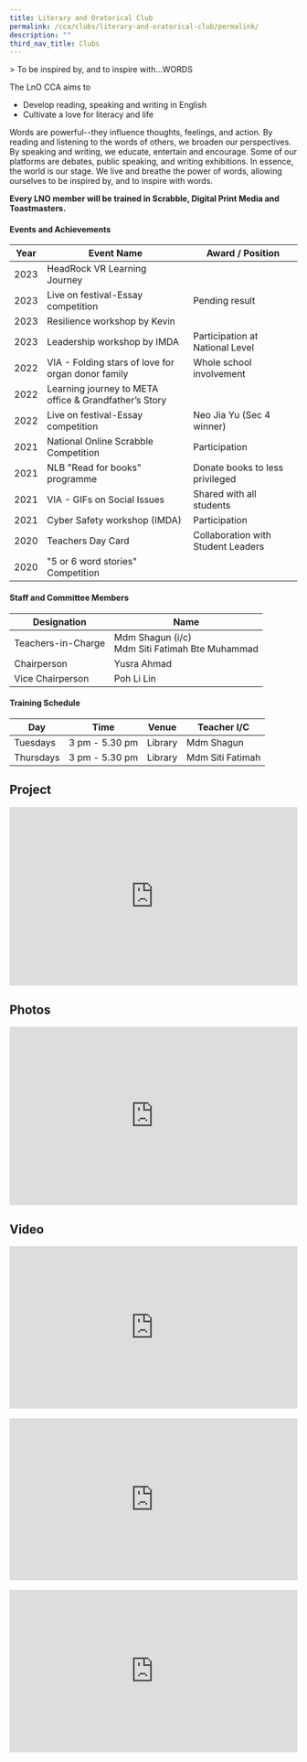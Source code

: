 ```yaml
---
title: Literary and Oratorical Club
permalink: /cca/clubs/literary-and-oratorical-club/permalink/
description: ""
third_nav_title: Clubs
---
```

&gt; To be inspired by, and to inspire with...WORDS

The LnO CCA aims to

* Develop reading, speaking and writing in English
* Cultivate a love for literacy and life

Words are powerful--they influence thoughts, feelings, and action. By reading and listening to the words of others, we broaden our perspectives. By speaking and writing, we educate, entertain and encourage. Some of our platforms are debates, public speaking, and writing exhibitions. In essence, the world is our stage. We live and breathe the power of words, allowing ourselves to be inspired by, and to inspire with words.&nbsp;

**Every LNO member will be trained in Scrabble, Digital Print Media and Toastmasters.**

#### Events and Achievements

| Year | Event Name | Award / Position |
| --- | --- | --- |
| 2023 | HeadRock VR Learning Journey | |
| 2023 | Live on festival-Essay competition | Pending result| 
| 2023 | Resilience workshop by Kevin | |
| 2023 | Leadership workshop by IMDA | Participation at National Level |
| 2022 | VIA - Folding stars of love for organ donor family | Whole school involvement |
| 2022 | Learning journey to META office &amp;   Grandfather’s Story |
| 2022 | Live on festival-Essay competition | Neo Jia Yu (Sec 4 winner)| 
| 2021 | National Online Scrabble Competition | Participation |
| 2021 | NLB "Read for books" programme | Donate books to less privileged |
|2021 | VIA - GIFs on Social Issues | Shared with all students |
| 2021 | Cyber Safety workshop (IMDA) | Participation |
| 2020 | Teachers Day Card | Collaboration with Student Leaders |
| 2020 | "5 or 6 word stories" Competition | | 


#### Staff and Committee Members

|Designation|Name|
|---	|---	|
| Teachers-in-Charge 	|Mdm Shagun (i/c)<br>Mdm Siti Fatimah Bte Muhammad 	|
| Chairperson 	| Yusra Ahmad 	|
| Vice Chairperson 	| Poh Li Lin 	|

#### Training Schedule

| Day | Time | Venue | Teacher I/C |
| --- | --- | --- | --- |
| Tuesdays | 3 pm - 5.30 pm | Library | Mdm Shagun |
| Thursdays | 3 pm - 5.30 pm | Library | Mdm Siti Fatimah |

Project
-----
<div style="position:relative;width:100%;padding-bottom: 62%;height: 0; overflow: hidden;"><iframe src="https://docs.google.com/presentation/d/e/2PACX-1vRWcsH6h-EcBG7CK0MfB98TzbFrXUHbS_pneh-KRv-dcGR2aB4itMNATxNBj4crbDnVXcUbnsgWTyQL/embed?start=false&amp;loop=false&amp;delayms=3000" frameborder="0" style="position: absolute; top: 0; left: 0; width: 100%; height: 100%;"></iframe>
</div>

Photos
------
<div style="position:relative;width:100%;padding-bottom: 62%;height: 0; overflow: hidden;"><iframe src="https://docs.google.com/presentation/d/e/2PACX-1vQpsPaC3RHyZ8joVxze5w5FzpMIAEjlyKC-v5zgA6dpFOzF-NOCOQRT-TZQDUgvdWF_DbbKoD4R2fTn/embed?start=1&amp;loop=1&amp;delayms=3000" frameborder="0" style="position: absolute; top: 0; left: 0; width: 100%; height: 100%;"></iframe></div>

Video
-----

<div style="position:relative;width:100%;padding-bottom: 56.25%;height: 0; overflow: hidden;"><iframe src="https://www.youtube.com/embed/AHBwHhcckDc" title="LNO - CCA Promotional Video 2023" frameborder="0" allow="accelerometer; autoplay; clipboard-write; encrypted-media; gyroscope; picture-in-picture" allowfullscreen="" style="position: absolute; top: 0; left: 0; width: 100%; height: 100%;"></iframe></div>

<br>

<div style="position:relative;width:100%;padding-bottom: 56.25%;height: 0; overflow: hidden;"><iframe src="https://www.youtube.com/embed/3vf_1M0FM3s" title="LNO Open House Video 2023" frameborder="0" allow="accelerometer; autoplay; clipboard-write; encrypted-media; gyroscope; picture-in-picture" allowfullscreen="" style="position: absolute; top: 0; left: 0; width: 100%; height: 100%;"></iframe></div>

<br>

<div style="position:relative;width:100%;padding-bottom: 56.25%;height: 0; overflow: hidden;"><iframe src="https://www.youtube.com/embed/qy1w6NWcc88" title="Literary &amp; Orators Club 2023" frameborder="0" allow="accelerometer; autoplay; clipboard-write; encrypted-media; gyroscope; picture-in-picture" allowfullscreen="" style="position: absolute; top: 0; left: 0; width: 100%; height: 100%;"></iframe></div>